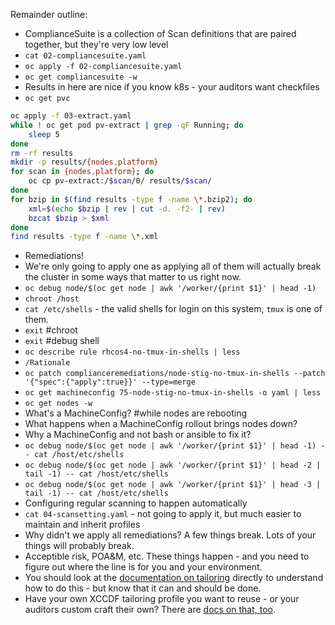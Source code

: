 Remainder outline:

- ComplianceSuite is a collection of Scan definitions that are paired together, but they're very low level
- `cat 02-compliancesuite.yaml`
- `oc apply -f 02-compliancesuite.yaml`
- `oc get compliancesuite -w`
- Results in here are nice if you know k8s - your auditors want checkfiles
- `oc get pvc`

```sh
oc apply -f 03-extract.yaml
while ! oc get pod pv-extract | grep -qF Running; do
    sleep 5
done
rm -rf results
mkdir -p results/{nodes,platform}
for scan in {nodes,platform}; do
    oc cp pv-extract:/$scan/0/ results/$scan/
done
for bzip in $(find results -type f -name \*.bzip2); do
    xml=$(echo $bzip | rev | cut -d. -f2- | rev)
    bzcat $bzip > $xml
done
find results -type f -name \*.xml
```

- Remediations!
- We're only going to apply one as applying all of them will actually break the cluster in some ways that matter to us right now.
- `oc debug node/$(oc get node | awk '/worker/{print $1}' | head -1)`
- `chroot /host`
- `cat /etc/shells` - the valid shells for login on this system, `tmux` is one of them.
- `exit` #chroot
- `exit` #debug shell
- `oc describe rule rhcos4-no-tmux-in-shells | less`
- `/Rationale`
- `oc patch complianceremediations/node-stig-no-tmux-in-shells --patch '{"spec":{"apply":true}}' --type=merge`
- `oc get machineconfig 75-node-stig-no-tmux-in-shells -o yaml | less`
- `oc get nodes -w`
- What's a MachineConfig? #while nodes are rebooting
- What happens when a MachineConfig rollout brings nodes down?
- Why a MachineConfig and not bash or ansible to fix it?
- `oc debug node/$(oc get node | awk '/worker/{print $1}' | head -1) -- cat /host/etc/shells`
- `oc debug node/$(oc get node | awk '/worker/{print $1}' | head -2 | tail -1) -- cat /host/etc/shells`
- `oc debug node/$(oc get node | awk '/worker/{print $1}' | head -3 | tail -1) -- cat /host/etc/shells`
- Configuring regular scanning to happen automatically
- `cat 04-scansetting.yaml` - not going to apply it, but much easier to maintain and inherit profiles
- Why didn't we apply all remediations? A few things break. Lots of your things will probably break.
- Acceptible risk, POA&M, etc. These things happen - and you need to figure out where the line is for you and your environment.
- You should look at the [documentation on tailoring](https://docs.openshift.com/container-platform/4.7/security/compliance_operator/compliance-operator-tailor.html) directly to understand how to do this - but know that it can and should be done.
- Have your own XCCDF tailoring profile you want to reuse - or your auditors custom craft their own? There are [docs on that, too](https://docs.openshift.com/container-platform/4.7/security/compliance_operator/compliance-operator-advanced.html#compliance-raw-tailored_compliance-advanced).

